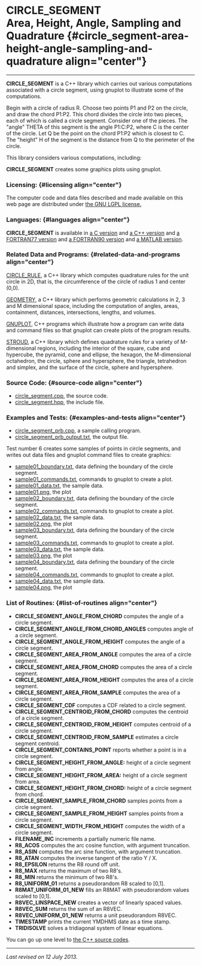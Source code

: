 CIRCLE\_SEGMENT\
Area, Height, Angle, Sampling and Quadrature {#circle_segment-area-height-angle-sampling-and-quadrature align="center"}
============================================

------------------------------------------------------------------------

**CIRCLE\_SEGMENT** is a C++ library which carries out various
computations associated with a circle segment, using gnuplot to
illustrate some of the computations.

Begin with a circle of radius R. Choose two points P1 and P2 on the
circle, and draw the chord P1:P2. This chord divides the circle into two
pieces, each of which is called a circle segment. Consider one of the
pieces. The "angle" THETA of this segment is the angle P1:C:P2, where C
is the center of the circle. Let Q be the point on the chord P1:P2 which
is closest to C. The "height" H of the segment is the distance from Q to
the perimeter of the circle.

This library considers various computations, including:

**CIRCLE\_SEGMENT** creates some graphics plots using gnuplot.

### Licensing: {#licensing align="center"}

The computer code and data files described and made available on this
web page are distributed under [the GNU LGPL
license.](../../txt/gnu_lgpl.txt)

### Languages: {#languages align="center"}

**CIRCLE\_SEGMENT** is available in [a C
version](../../c_src/circle_segment/circle_segment.md) and [a C++
version](../../master/circle_segment/circle_segment.md) and [a
FORTRAN77 version](../../f77_src/circle_segment/circle_segment.md) and
[a FORTRAN90 version](../../f_src/circle_segment/circle_segment.md)
and [a MATLAB version](../../m_src/circle_segment/circle_segment.md).

### Related Data and Programs: {#related-data-and-programs align="center"}

[CIRCLE\_RULE](../../master/circle_rule/circle_rule.md), a C++
library which computes quadrature rules for the unit circle in 2D, that
is, the circumference of the circle of radius 1 and center (0,0).

[GEOMETRY](../../master/geometry/geometry.md), a C++ library which
performs geometric calculations in 2, 3 and M dimensional space,
including the computation of angles, areas, containment, distances,
intersections, lengths, and volumes.

[GNUPLOT](../../master/gnuplot/gnuplot.md), C++ programs which
illustrate how a program can write data and command files so that
gnuplot can create plots of the program results.

[STROUD](../../master/stroud/stroud.md), a C++ library which defines
quadrature rules for a variety of M-dimensional regions, including the
interior of the square, cube and hypercube, the pyramid, cone and
ellipse, the hexagon, the M-dimensional octahedron, the circle, sphere
and hypersphere, the triangle, tetrahedron and simplex, and the surface
of the circle, sphere and hypersphere.

### Source Code: {#source-code align="center"}

-   [circle\_segment.cpp](circle_segment.cpp), the source code.
-   [circle\_segment.hpp](circle_segment.hpp), the include file.

### Examples and Tests: {#examples-and-tests align="center"}

-   [circle\_segment\_prb.cpp](circle_segment_prb.cpp), a sample calling
    program.
-   [circle\_segment\_prb\_output.txt](circle_segment_prb_output.txt),
    the output file.

Test number 6 creates some samples of points in circle segments, and
writes out data files and gnuplot command files to create graphics:

-   [sample01\_boundary.txt](sample01_boundary.txt), data defining the
    boundary of the circle segment.
-   [sample01\_commands.txt](sample01_commands.txt), commands to gnuplot
    to create a plot.
-   [sample01\_data.txt](sample01_data.txt), the sample data.
-   [sample01.png](sample01.png), the plot
-   [sample02\_boundary.txt](sample02_boundary.txt), data defining the
    boundary of the circle segment.
-   [sample02\_commands.txt](sample02_commands.txt), commands to gnuplot
    to create a plot.
-   [sample02\_data.txt](sample02_data.txt), the sample data.
-   [sample02.png](sample02.png), the plot
-   [sample03\_boundary.txt](sample03_boundary.txt), data defining the
    boundary of the circle segment.
-   [sample03\_commands.txt](sample03_commands.txt), commands to gnuplot
    to create a plot.
-   [sample03\_data.txt](sample03_data.txt), the sample data.
-   [sample03.png](sample03.png), the plot
-   [sample04\_boundary.txt](sample04_boundary.txt), data defining the
    boundary of the circle segment.
-   [sample04\_commands.txt](sample04_commands.txt), commands to gnuplot
    to create a plot.
-   [sample04\_data.txt](sample04_data.txt), the sample data.
-   [sample04.png](sample04.png), the plot

### List of Routines: {#list-of-routines align="center"}

-   **CIRCLE\_SEGMENT\_ANGLE\_FROM\_CHORD** computes the angle of a
    circle segment.
-   **CIRCLE\_SEGMENT\_ANGLE\_FROM\_CHORD\_ANGLES** computes angle of a
    circle segment.
-   **CIRCLE\_SEGMENT\_ANGLE\_FROM\_HEIGHT** computes the angle of a
    circle segment.
-   **CIRCLE\_SEGMENT\_AREA\_FROM\_ANGLE** computes the area of a circle
    segment.
-   **CIRCLE\_SEGMENT\_AREA\_FROM\_CHORD** computes the area of a circle
    segment.
-   **CIRCLE\_SEGMENT\_AREA\_FROM\_HEIGHT** computes the area of a
    circle segment.
-   **CIRCLE\_SEGMENT\_AREA\_FROM\_SAMPLE** computes the area of a
    circle segment.
-   **CIRCLE\_SEGMENT\_CDF** computes a CDF related to a circle segment.
-   **CIRCLE\_SEGMENT\_CENTROID\_FROM\_CHORD** computes the centroid of
    a circle segment.
-   **CIRCLE\_SEGMENT\_CENTROID\_FROM\_HEIGHT** computes centroid of a
    circle segment.
-   **CIRCLE\_SEGMENT\_CENTROID\_FROM\_SAMPLE** estimates a circle
    segment centroid.
-   **CIRCLE\_SEGMENT\_CONTAINS\_POINT** reports whether a point is in a
    circle segment.
-   **CIRCLE\_SEGMENT\_HEIGHT\_FROM\_ANGLE:** height of a circle segment
    from angle.
-   **CIRCLE\_SEGMENT\_HEIGHT\_FROM\_AREA:** height of a circle segment
    from area.
-   **CIRCLE\_SEGMENT\_HEIGHT\_FROM\_CHORD:** height of a circle segment
    from chord.
-   **CIRCLE\_SEGMENT\_SAMPLE\_FROM\_CHORD** samples points from a
    circle segment.
-   **CIRCLE\_SEGMENT\_SAMPLE\_FROM\_HEIGHT** samples points from a
    circle segment.
-   **CIRCLE\_SEGMENT\_WIDTH\_FROM\_HEIGHT** computes the width of a
    circle segment.
-   **FILENAME\_INC** increments a partially numeric file name.
-   **R8\_ACOS** computes the arc cosine function, with argument
    truncation.
-   **R8\_ASIN** computes the arc sine function, with argument
    truncation.
-   **R8\_ATAN** computes the inverse tangent of the ratio Y / X.
-   **R8\_EPSILON** returns the R8 round off unit.
-   **R8\_MAX** returns the maximum of two R8's.
-   **R8\_MIN** returns the minimum of two R8's.
-   **R8\_UNIFORM\_01** returns a pseudorandom R8 scaled to \[0,1\].
-   **R8MAT\_UNIFORM\_01\_NEW** fills an R8MAT with pseudorandom values
    scaled to \[0,1\].
-   **R8VEC\_LINSPACE\_NEW** creates a vector of linearly spaced values.
-   **R8VEC\_SUM** returns the sum of an R8VEC.
-   **R8VEC\_UNIFORM\_01\_NEW** returns a unit pseudorandom R8VEC.
-   **TIMESTAMP** prints the current YMDHMS date as a time stamp.
-   **TRIDISOLVE** solves a tridiagonal system of linear equations.

You can go up one level to [the C++ source codes](../cpp_src.md).

------------------------------------------------------------------------

*Last revised on 12 July 2013.*
